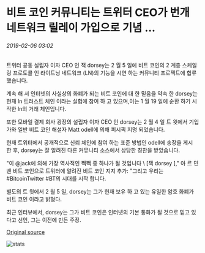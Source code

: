 # 비트 코인 커뮤니티는 트위터 CEO가 번개 네트워크 릴레이 가입으로 기념 ...

###### 2019-02-06 03:02

트위터 공동 설립자 이자 CEO 인 잭 dorsey는 2 월 5 일에 비트 코인의 2 계층 스케일링 프로토콜 인 라이트닝 네트워크 (LN)의 기능을 시연 하는 커뮤니티 프로젝트에 합류 했습니다.

계속 해 서 인터넷의 사실상의 화폐가 되는 비트 코인에 대 한 믿음을 약속 한 dorsey는 현재 ln 트러스트 체인 이라는 실험에 참여 하 고 있으며,이는 1 월 19 일에 순환 하기 시작한 ln의 거래 체인입니다.

또한 모바일 결제 회사 광장의 설립자 이자 CEO 인 dorsey는 2 월 4 일 트 윗에서 기업가와 일반 비트 코인 해설자 Matt odell에 의해 퍼시픽 지명 되었습니다.

현재 트위터에서 공개적으로 신뢰 체인에 참여 하는 표준 방법인 odell에 송장을 게시 한 후, dorsey는 잘 알려진 다른 커뮤니티 소스에서 상당한 칭찬을 받았습니다.

"이 @jack에 의해 가장 역사적인 짹짹 중 하나가 될 것입니다 \ [잭 dorsey \]," 아 르 민 밴 비트 코인으로 트위터에 알려진 비트 코인 지지 추가: "그리고 우리는 #BitcoinTwitter #BT의 시대를 시작 합니다.

별도의 트 윗에서 2 월 5 일, dorsey는 그가 현재 보유 하 고 있는 유일한 암호 화폐가 비트 코인 이라고 밝혔다.

최근 인터뷰에서, dorsey는 그가 비트 코인은 인터넷의 기본 통화가 될 것으로 믿고 있다고 선언, 그는 이전에 만든 주장.

[Original source](https://cointelegraph.com/news/bitcoin-community-celebrates-as-twitter-ceo-joins-lightning-network-relay)

![stats](https://c.statcounter.com/11760860/0/a89fa40b/1/ "stats")
